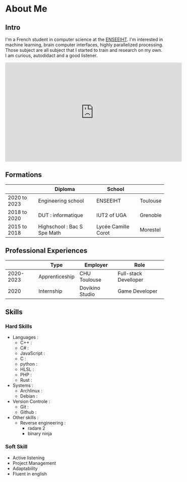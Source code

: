 <script src="https://kit.fontawesome.com/0b50565179.js" crossorigin="anonymous"></script>
# About Me
## Intro 
I'm a French student in computer science at the [ENSEEIHT](https://www.enseeiht.fr/fr/index.html). I'm interested in machine learning, brain computer interfaces, highly parallelized processing. Those subject are all subject that I started to train and research on my own. I am curious, autodidact and a good listener.
<iframe width="560" height="315" src="https://www.youtube.com/embed/gpW697RPubA" frameborder="0" allow="accelerometer; autoplay; clipboard-write; encrypted-media; gyroscope; picture-in-picture" allowfullscreen></iframe>

## Formations

|              | Diploma                      | School              |          |
|--------------|------------------------------|---------------------|----------|
| 2020 to 2023 | Engineering school           | ENSEEIHT            | Toulouse |
| 2018 to 2020 | DUT : informatique           | IUT2 of UGA         | Grenoble |
| 2015 to 2018 | Highschool :  Bac S Spe Math | Lycée Camille Corot | Morestel |

## Professional Experiences

|           | Type           | Employer        | Role                  |
|-----------|----------------|-----------------|-----------------------|
| 2020-2023 | Apprenticeship | CHU Toulouse    | Full-stack Develloper |
| 2020      | Internship     | Dovikino Studio | Game Developer        |

## Skills

### Hard Skills

- Languages : 
	- C++ : <i class="fas fa-star"></i><i class="fas fa-star"></i><i class="fas fa-star"></i><i class="fas fa-star"></i><i class="far fa-star"></i>
	- C# : <i class="fas fa-star"></i><i class="fas fa-star"></i><i class="fas fa-star"></i><i class="fas fa-star"></i><i class="far fa-star"></i>
	- JavaScript : <i class="fas fa-star"></i><i class="fas fa-star"></i><i class="fas fa-star"></i><i class="fas fa-star"></i><i class="far fa-star"></i>
	- C : <i class="fas fa-star"></i><i class="fas fa-star"></i><i class="fas fa-star"></i><i class="far fa-star"></i><i class="far fa-star"></i>
	- python : <i class="fas fa-star"></i><i class="fas fa-star"></i><i class="fas fa-star"></i><i class="far fa-star"></i><i class="far fa-star"></i>
	- HLSL : <i class="fas fa-star"></i><i class="fas fa-star"></i><i class="fas fa-star"></i><i class="far fa-star"></i><i class="far fa-star"></i>
	- PHP : <i class="fas fa-star"></i><i class="fas fa-star"></i><i class="far fa-star"></i><i class="far fa-star"></i><i class="far fa-star"></i>
	- Rust : <i class="fas fa-star"></i><i class="fas fa-star"></i><i class="far fa-star"></i><i class="far fa-star"></i><i class="far fa-star"></i>
- Systems : 
	- Archlinux : <i class="fas fa-star"></i><i class="fas fa-star"></i><i class="fas fa-star"></i><i class="fas fa-star"></i><i class="fas fa-star-half-alt"></i>
	- Debian : <i class="fas fa-star"></i><i class="fas fa-star"></i><i class="fas fa-star"></i><i class="far fa-star"></i><i class="far fa-star"></i>
- Version Controle :
	- Git : <i class="fas fa-star"></i><i class="fas fa-star"></i><i class="fas fa-star"></i><i class="fas fa-star"></i><i class="far fa-star"></i>
	- Github : <i class="fas fa-star"></i><i class="fas fa-star"></i><i class="fas fa-star"></i><i class="far fa-star"></i><i class="far fa-star"></i>
- Other skills : 
	- Reverse engineering : <i class="fas fa-star"></i><i class="fas fa-star"></i><i class="fas fa-star"></i><i class="far fa-star"></i><i class="far fa-star"></i>
		- radare 2 
		- binary ninja

### Soft Skill

- Active listening 
- Project Management 
- Adaptability
- Fluent in english 

